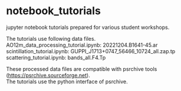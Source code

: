 # notebook_tutorials
jupyter notebook tutorials prepared for various student workshops.

The tutorials use following data files. <br />
AO12m_data_processing_tutorial.ipynb:	20221204.B1641-45.ar <br />
scintillation_tutorial.ipynb:		GUPPI_J1713+0747_56466_10724_all.zap.tp <br />
scattering_tutorial.ipynb:		bands_all.F4.Tp <br />

These processed data files are compatible with psrchive tools (https://psrchive.sourceforge.net). <br />
The tutorials use the python interface of psrchive. 
 
